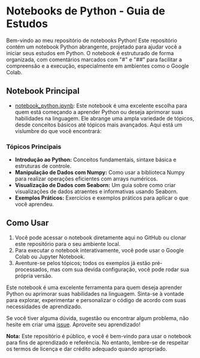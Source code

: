 # Notebooks de Python - Guia de Estudos

Bem-vindo ao meu repositório de notebooks Python! Este repositório contém um notebook Python abrangente, projetado para ajudar você a iniciar seus estudos em Python. O notebook é estruturado de forma organizada, com comentários marcados com "#" e "##" para facilitar a compreensão e a execução, especialmente em ambientes como o Google Colab.

## Notebook Principal

- [notebook_python.ipynb](notebook_python.ipynb): Este notebook é uma excelente escolha para quem está começando a aprender Python ou deseja aprimorar suas habilidades na linguagem. Ele abrange uma ampla variedade de tópicos, desde conceitos básicos até tópicos mais avançados. Aqui está um vislumbre do que você encontrará:

### Tópicos Principais

- **Introdução ao Python:** Conceitos fundamentais, sintaxe básica e estruturas de controle.
- **Manipulação de Dados com Numpy:** Como usar a biblioteca Numpy para realizar operações eficientes com arrays numéricos.
- **Visualização de Dados com Seaborn:** Um guia sobre como criar visualizações de dados atraentes e informativas usando Seaborn.
- **Exemplos Práticos:** Exercícios e exemplos práticos para aplicar o que você aprendeu.

## Como Usar

1. Você pode acessar o notebook diretamente aqui no GitHub ou clonar este repositório para o seu ambiente local.
2. Para executar o notebook interativamente, você pode usar o Google Colab ou Jupyter Notebook.
3. Aventure-se pelos tópicos; todos os exemplos já estão pré-processados, mas com sua devida configuração, você pode rodar sua própria versão.

Este notebook é uma excelente ferramenta para quem deseja aprender Python ou aprimorar suas habilidades na linguagem. Sinta-se à vontade para explorar, experimentar e personalizar o código de acordo com suas necessidades de aprendizado.

Se você tiver alguma dúvida, sugestão ou encontrar algum problema, não hesite em criar uma [issue](https://github.com/gregoryfiel/notebooks/issues). Aproveite seu aprendizado!

**Nota:** Este repositório é público, e você é bem-vindo para usar o notebook para fins de aprendizado e referência. No entanto, lembre-se de respeitar os termos de licença e dar crédito adequado quando apropriado.

